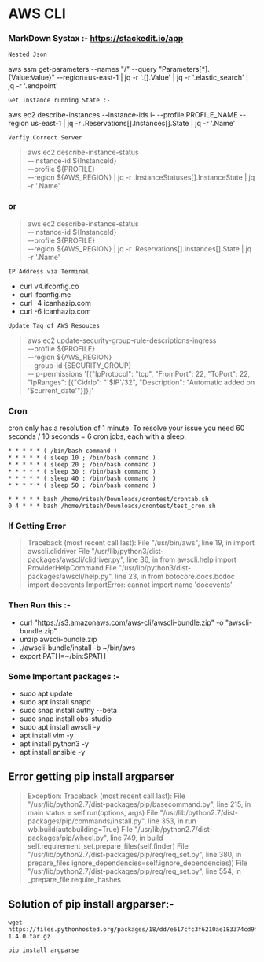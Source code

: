 # AWS CLI #
### MarkDown Systax :- https://stackedit.io/app #
```
Nested Json
```
aws ssm get-parameters --names "/<name>" --query "Parameters[*].{Value:Value}" --region=us-east-1 | jq -r '.[].Value' | jq -r '.elastic_search' | jq -r '.endpoint'

```
Get Instance running State :-
```
aws ec2 describe-instances   --instance-ids i-<ID>   --profile PROFILE_NAME   --region us-east-1 |  jq -r .Reservations[].Instances[].State | jq -r '.Name'

```
Verfiy Correct Server
```
>aws ec2 describe-instance-status \
  --instance-id ${InstanceId} \
  --profile ${PROFILE} \
  --region ${AWS_REGION} | jq -r .InstanceStatuses[].InstanceState | jq -r '.Name'
### or ###
>aws ec2 describe-instance-status \
  --instance-id ${InstanceId} \
  --profile ${PROFILE} \
  --region ${AWS_REGION} | jq -r .Reservations[].Instances[].State | jq -r '.Name' 

```
IP Address via Terminal
```
- curl v4.ifconfig.co
- curl ifconfig.me
- curl -4 icanhazip.com
- curl -6 icanhazip.com

```
Update Tag of AWS Resouces
```
>aws ec2 update-security-group-rule-descriptions-ingress \
	--profile ${PROFILE} \
	--region ${AWS_REGION} \
	--group-id {SECURITY_GROUP} \
	--ip-permissions '[{"IpProtocol": "tcp", "FromPort": 22, "ToPort": 22, "IpRanges": [{"CidrIp": "'$IP'/32", "Description": "Automatic added on '$current_date'"}]}]' 

### Cron
cron only has a resolution of 1 minute. To resolve your issue you need 60 seconds / 10 seconds = 6 cron jobs, each with a sleep.

```
* * * * * ( /bin/bash command )  
* * * * * ( sleep 10 ; /bin/bash command )  
* * * * * ( sleep 20 ; /bin/bash command )  
* * * * * ( sleep 30 ; /bin/bash command )  
* * * * * ( sleep 40 ; /bin/bash command )  
* * * * * ( sleep 50 ; /bin/bash command )  
```
```
* * * * * bash /home/ritesh/Downloads/crontest/crontab.sh
0 4 * * * bash /home/ritesh/Downloads/crontest/test_cron.sh
```
### If Getting Error
>Traceback (most recent call last):
  File "/usr/bin/aws", line 19, in <module>
    import awscli.clidriver
  File "/usr/lib/python3/dist-packages/awscli/clidriver.py", line 36, in <module>
    from awscli.help import ProviderHelpCommand
  File "/usr/lib/python3/dist-packages/awscli/help.py", line 23, in <module>
    from botocore.docs.bcdoc import docevents
ImportError: cannot import name 'docevents'

### Then Run this :- 
>
- curl "https://s3.amazonaws.com/aws-cli/awscli-bundle.zip" -o "awscli-bundle.zip"
- unzip awscli-bundle.zip
- ./awscli-bundle/install -b ~/bin/aws
- export PATH=~/bin:$PATH

### Some Important packages :-
>
- sudo apt update
- sudo apt install snapd
- sudo snap install authy --beta
- sudo snap install obs-studio
- sudo apt  install awscli -y
- apt install vim -y
- apt install python3 -y
- apt install ansible -y 

## Error getting pip install argparser
>Exception:
Traceback (most recent call last):
  File "/usr/lib/python2.7/dist-packages/pip/basecommand.py", line 215, in main
    status = self.run(options, args)
  File "/usr/lib/python2.7/dist-packages/pip/commands/install.py", line 353, in run
    wb.build(autobuilding=True)
  File "/usr/lib/python2.7/dist-packages/pip/wheel.py", line 749, in build
    self.requirement_set.prepare_files(self.finder)
  File "/usr/lib/python2.7/dist-packages/pip/req/req_set.py", line 380, in prepare_files
    ignore_dependencies=self.ignore_dependencies))
  File "/usr/lib/python2.7/dist-packages/pip/req/req_set.py", line 554, in _prepare_file
    require_hashes

## Solution of pip install argparser:-
```
wget https://files.pythonhosted.org/packages/18/dd/e617cfc3f6210ae183374cd9f6a26b20514bbb5a792af97949c5aacddf0f/argparse-1.4.0.tar.gz

pip install argparse
```













